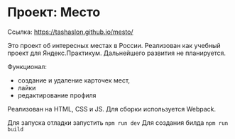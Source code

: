 # Проект: Место
Ссылка: https://tashaslon.github.io/mesto/

Это проект об интересных местах в России. Реализован как учебный проект для Яндекс.Практикум.
Дальнейшего развития не планируется.

Функционал:
- создание и удаление карточек мест,
- лайки
- редактирование профиля

Реализован на HTML, CSS и JS. Для сборки используется Webpack.

Для запуска отладки запустить
```npm run dev```
Для создания билда
```npm run build```
